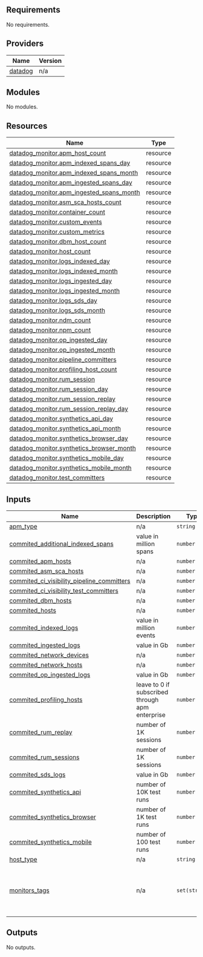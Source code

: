 <!-- BEGIN_TF_DOCS -->
## Requirements

No requirements.

## Providers

| Name | Version |
|------|---------|
| <a name="provider_datadog"></a> [datadog](#provider\_datadog) | n/a |

## Modules

No modules.

## Resources

| Name | Type |
|------|------|
| [datadog_monitor.apm_host_count](https://registry.terraform.io/providers/DataDog/datadog/latest/docs/resources/monitor) | resource |
| [datadog_monitor.apm_indexed_spans_day](https://registry.terraform.io/providers/DataDog/datadog/latest/docs/resources/monitor) | resource |
| [datadog_monitor.apm_indexed_spans_month](https://registry.terraform.io/providers/DataDog/datadog/latest/docs/resources/monitor) | resource |
| [datadog_monitor.apm_ingested_spans_day](https://registry.terraform.io/providers/DataDog/datadog/latest/docs/resources/monitor) | resource |
| [datadog_monitor.apm_ingested_spans_month](https://registry.terraform.io/providers/DataDog/datadog/latest/docs/resources/monitor) | resource |
| [datadog_monitor.asm_sca_hosts_count](https://registry.terraform.io/providers/DataDog/datadog/latest/docs/resources/monitor) | resource |
| [datadog_monitor.container_count](https://registry.terraform.io/providers/DataDog/datadog/latest/docs/resources/monitor) | resource |
| [datadog_monitor.custom_events](https://registry.terraform.io/providers/DataDog/datadog/latest/docs/resources/monitor) | resource |
| [datadog_monitor.custom_metrics](https://registry.terraform.io/providers/DataDog/datadog/latest/docs/resources/monitor) | resource |
| [datadog_monitor.dbm_host_count](https://registry.terraform.io/providers/DataDog/datadog/latest/docs/resources/monitor) | resource |
| [datadog_monitor.host_count](https://registry.terraform.io/providers/DataDog/datadog/latest/docs/resources/monitor) | resource |
| [datadog_monitor.logs_indexed_day](https://registry.terraform.io/providers/DataDog/datadog/latest/docs/resources/monitor) | resource |
| [datadog_monitor.logs_indexed_month](https://registry.terraform.io/providers/DataDog/datadog/latest/docs/resources/monitor) | resource |
| [datadog_monitor.logs_ingested_day](https://registry.terraform.io/providers/DataDog/datadog/latest/docs/resources/monitor) | resource |
| [datadog_monitor.logs_ingested_month](https://registry.terraform.io/providers/DataDog/datadog/latest/docs/resources/monitor) | resource |
| [datadog_monitor.logs_sds_day](https://registry.terraform.io/providers/DataDog/datadog/latest/docs/resources/monitor) | resource |
| [datadog_monitor.logs_sds_month](https://registry.terraform.io/providers/DataDog/datadog/latest/docs/resources/monitor) | resource |
| [datadog_monitor.ndm_count](https://registry.terraform.io/providers/DataDog/datadog/latest/docs/resources/monitor) | resource |
| [datadog_monitor.npm_count](https://registry.terraform.io/providers/DataDog/datadog/latest/docs/resources/monitor) | resource |
| [datadog_monitor.op_ingested_day](https://registry.terraform.io/providers/DataDog/datadog/latest/docs/resources/monitor) | resource |
| [datadog_monitor.op_ingested_month](https://registry.terraform.io/providers/DataDog/datadog/latest/docs/resources/monitor) | resource |
| [datadog_monitor.pipeline_committers](https://registry.terraform.io/providers/DataDog/datadog/latest/docs/resources/monitor) | resource |
| [datadog_monitor.profiling_host_count](https://registry.terraform.io/providers/DataDog/datadog/latest/docs/resources/monitor) | resource |
| [datadog_monitor.rum_session](https://registry.terraform.io/providers/DataDog/datadog/latest/docs/resources/monitor) | resource |
| [datadog_monitor.rum_session_day](https://registry.terraform.io/providers/DataDog/datadog/latest/docs/resources/monitor) | resource |
| [datadog_monitor.rum_session_replay](https://registry.terraform.io/providers/DataDog/datadog/latest/docs/resources/monitor) | resource |
| [datadog_monitor.rum_session_replay_day](https://registry.terraform.io/providers/DataDog/datadog/latest/docs/resources/monitor) | resource |
| [datadog_monitor.synthetics_api_day](https://registry.terraform.io/providers/DataDog/datadog/latest/docs/resources/monitor) | resource |
| [datadog_monitor.synthetics_api_month](https://registry.terraform.io/providers/DataDog/datadog/latest/docs/resources/monitor) | resource |
| [datadog_monitor.synthetics_browser_day](https://registry.terraform.io/providers/DataDog/datadog/latest/docs/resources/monitor) | resource |
| [datadog_monitor.synthetics_browser_month](https://registry.terraform.io/providers/DataDog/datadog/latest/docs/resources/monitor) | resource |
| [datadog_monitor.synthetics_mobile_day](https://registry.terraform.io/providers/DataDog/datadog/latest/docs/resources/monitor) | resource |
| [datadog_monitor.synthetics_mobile_month](https://registry.terraform.io/providers/DataDog/datadog/latest/docs/resources/monitor) | resource |
| [datadog_monitor.test_committers](https://registry.terraform.io/providers/DataDog/datadog/latest/docs/resources/monitor) | resource |

## Inputs

| Name | Description | Type | Default | Required |
|------|-------------|------|---------|:--------:|
| <a name="input_apm_type"></a> [apm\_type](#input\_apm\_type) | n/a | `string` | `"standard"` | no |
| <a name="input_commited_additional_indexed_spans"></a> [commited\_additional\_indexed\_spans](#input\_commited\_additional\_indexed\_spans) | value in million spans | `number` | `0` | no |
| <a name="input_commited_apm_hosts"></a> [commited\_apm\_hosts](#input\_commited\_apm\_hosts) | n/a | `number` | `0` | no |
| <a name="input_commited_asm_sca_hosts"></a> [commited\_asm\_sca\_hosts](#input\_commited\_asm\_sca\_hosts) | n/a | `number` | `0` | no |
| <a name="input_commited_ci_visibility_pipeline_committers"></a> [commited\_ci\_visibility\_pipeline\_committers](#input\_commited\_ci\_visibility\_pipeline\_committers) | n/a | `number` | `0` | no |
| <a name="input_commited_ci_visibility_test_committers"></a> [commited\_ci\_visibility\_test\_committers](#input\_commited\_ci\_visibility\_test\_committers) | n/a | `number` | `0` | no |
| <a name="input_commited_dbm_hosts"></a> [commited\_dbm\_hosts](#input\_commited\_dbm\_hosts) | n/a | `number` | `0` | no |
| <a name="input_commited_hosts"></a> [commited\_hosts](#input\_commited\_hosts) | n/a | `number` | `0` | no |
| <a name="input_commited_indexed_logs"></a> [commited\_indexed\_logs](#input\_commited\_indexed\_logs) | value in million events | `number` | `0` | no |
| <a name="input_commited_ingested_logs"></a> [commited\_ingested\_logs](#input\_commited\_ingested\_logs) | value in Gb | `number` | `0` | no |
| <a name="input_commited_network_devices"></a> [commited\_network\_devices](#input\_commited\_network\_devices) | n/a | `number` | `0` | no |
| <a name="input_commited_network_hosts"></a> [commited\_network\_hosts](#input\_commited\_network\_hosts) | n/a | `number` | `0` | no |
| <a name="input_commited_op_ingested_logs"></a> [commited\_op\_ingested\_logs](#input\_commited\_op\_ingested\_logs) | value in Gb | `number` | `0` | no |
| <a name="input_commited_profiling_hosts"></a> [commited\_profiling\_hosts](#input\_commited\_profiling\_hosts) | leave to 0 if subscribed through apm enterprise | `number` | `0` | no |
| <a name="input_commited_rum_replay"></a> [commited\_rum\_replay](#input\_commited\_rum\_replay) | number of 1K sessions | `number` | `0` | no |
| <a name="input_commited_rum_sessions"></a> [commited\_rum\_sessions](#input\_commited\_rum\_sessions) | number of 1K sessions | `number` | `0` | no |
| <a name="input_commited_sds_logs"></a> [commited\_sds\_logs](#input\_commited\_sds\_logs) | value in Gb | `number` | `0` | no |
| <a name="input_commited_synthetics_api"></a> [commited\_synthetics\_api](#input\_commited\_synthetics\_api) | number of 10K test runs | `number` | `0` | no |
| <a name="input_commited_synthetics_browser"></a> [commited\_synthetics\_browser](#input\_commited\_synthetics\_browser) | number of 1K test runs | `number` | `0` | no |
| <a name="input_commited_synthetics_mobile"></a> [commited\_synthetics\_mobile](#input\_commited\_synthetics\_mobile) | number of 100 test runs | `number` | `0` | no |
| <a name="input_host_type"></a> [host\_type](#input\_host\_type) | n/a | `string` | `"pro"` | no |
| <a name="input_monitors_tags"></a> [monitors\_tags](#input\_monitors\_tags) | n/a | `set(string)` | <pre>[<br>  "service:datadog_usage",<br>  "terraform:true",<br>  "team:datadog_support",<br>  "env:usage"<br>]</pre> | no |

## Outputs

No outputs.
<!-- END_TF_DOCS -->